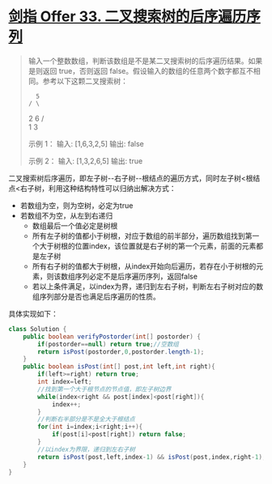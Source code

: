 # [剑指 Offer 33. 二叉搜索树的后序遍历序列](https://leetcode-cn.com/problems/er-cha-sou-suo-shu-de-hou-xu-bian-li-xu-lie-lcof/)

>输入一个整数数组，判断该数组是不是某二叉搜索树的后序遍历结果。如果是则返回 true，否则返回 false。假设输入的数组的任意两个数字都互不相同。参考以下这颗二叉搜索树：
>
>       5
>     / \ 
>    2   6
>      / \
>     1   3
>    
>    示例 1：
>    输入: [1,6,3,2,5]
>    输出: false
>    
>    示例 2：
>    输入: [1,3,2,6,5]
>    输出: true

二叉搜索树后序遍历，即左子树--右子树--根结点的遍历方式，同时左子树<根结点<右子树，利用这种结构特性可以归纳出解决方式：

- 若数组为空，则为空树，必定为true
- 若数组不为空，从左到右递归
  - 数组最后一个值必定是树根
  - 所有左子树的值都小于树根，对应于数组的前半部分，遍历数组找到第一个大于树根的位置index，该位置就是右子树的第一个元素，前面的元素都是左子树
  - 所有右子树的值都大于树根，从index开始向后遍历，若存在小于树根的元素，则该数组序列必定不是后序遍历序列，返回false
  - 若以上条件满足，以index为界，递归到左右子树，判断左右子树对应的数组序列部分是否也满足后序遍历的性质。

具体实现如下：

~~~java
class Solution {
    public boolean verifyPostorder(int[] postorder) {
        if(postorder==null) return true;//空数组
        return isPost(postorder,0,postorder.length-1);
    }
    public boolean isPost(int[] post,int left,int right){
        if(left>=right) return true;
        int index=left;
        //找到第一个大于根节点的节点值，即左子树边界
        while(index<right && post[index]<post[right]){
            index++;
        }
        //判断右半部分是不是全大于根结点
        for(int i=index;i<right;i++){
            if(post[i]<post[right]) return false;
        }
        //以index为界限，递归到左右子树
		return isPost(post,left,index-1) && isPost(post,index,right-1);
    }
}
~~~